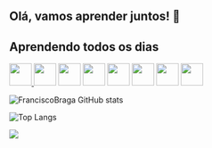 ## Olá, vamos aprender juntos!  👋 

 ## Aprendendo todos os dias  
<div style="display: inline">
 <a href="https://github.com/FranciscoBraga/javascript_exercicios">
    <img width="40px" src="https://cdn.jsdelivr.net/gh/devicons/devicon@latest/icons/javascript/javascript-plain.svg" />
 </a>
<img width="40px" src="https://cdn.jsdelivr.net/gh/devicons/devicon@latest/icons/css3/css3-original.svg" />
<img  width="40px"  src="https://cdn.jsdelivr.net/gh/devicons/devicon@latest/icons/html5/html5-original.svg" />
<img width="40px" src="https://cdn.jsdelivr.net/gh/devicons/devicon@latest/icons/csharp/csharp-original.svg" />
<img width="40px"  src="https://cdn.jsdelivr.net/gh/devicons/devicon@latest/icons/sqldeveloper/sqldeveloper-original.svg" />
<img width="40px"  src="https://cdn.jsdelivr.net/gh/devicons/devicon@latest/icons/blender/blender-original.svg" />
<img width="40px"  src="https://cdn.jsdelivr.net/gh/devicons/devicon@latest/icons/typescript/typescript-original.svg" />
<img width="40px"  src="https://cdn.jsdelivr.net/gh/devicons/devicon@latest/icons/nodejs/nodejs-original.svg" />                        </div>   
<div style="display: inline">
  
![FranciscoBraga GitHub stats](https://github-readme-stats.vercel.app/api?username=FranciscoBraga&show_icons=true&theme=transparent)
  
![Top Langs](https://github-readme-stats.vercel.app/api/top-langs/?username=anuraghazra&layout=compact)

</div>

<div> 
 <a href="franciscobraga.fob@gmail.com"  target="_blank">
   <img src="https://img.shields.io/badge/Gmail-D14836?style=for-the-badge&logo=gmail&logoColor=white"  target="_blank">
 </a>



</div>

          
          
          
